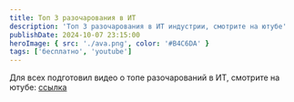 ```yaml
---
title: Топ 3 разочарования в ИТ
description: 'Топ 3 разочарования в ИТ индустрии, смотрите на ютубе'
publishDate: 2024-10-07 23:15:00
heroImage: { src: './ava.png', color: '#B4C6DA' }
tags: ['бесплатно', 'youtube']
---
```


Для всех подготовил видео о топе разочарований в ИТ, смотрите на ютубе: [ссылка](https://youtu.be/g5MzgdNrMcU)
